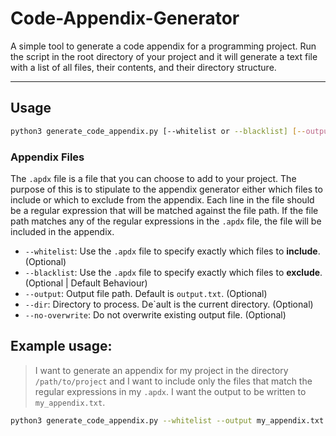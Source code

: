 # Code-Appendix-Generator

A simple tool to generate a code appendix for a programming project. Run the script in the root directory of your project and it will generate a text file with a list of all files, their contents, and their directory structure.

---

## Usage

```bash
python3 generate_code_appendix.py [--whitelist or --blacklist] [--output] [--dir] [--no-overwrite]
```

### Appendix Files
The `.apdx` file is a file that you can choose to add to your project. The purpose of this is to stipulate to the appendix generator either which files to include or which to exclude from the appendix. Each line in the file should be a regular expression that will be matched against the file path. If the file path matches any of the regular expressions in the `.apdx` file, the file will be included in the appendix.


- `--whitelist`: Use the `.apdx` file to specify exactly which files to **include**. (Optional)
- `--blacklist`: Use the `.apdx` file to specify exactly which files to **exclude**. (Optional | Default Behaviour)
- `--output`: Output file path. Default is `output.txt`. (Optional)
- `--dir`: Directory to process. De`ault is the current directory. (Optional)
- `--no-overwrite`: Do not overwrite existing output file. (Optional)

## Example usage:

> I want to generate an appendix for my project in the directory `/path/to/project` and I want to include only the files that match the regular expressions in my `.apdx`. I want the output to be written to `my_appendix.txt`.
```bash
python3 generate_code_appendix.py --whitelist --output my_appendix.txt --dir /path/to/project
```

